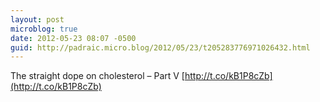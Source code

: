 ```yaml
---
layout: post
microblog: true
date: 2012-05-23 08:07 -0500
guid: http://padraic.micro.blog/2012/05/23/t205283776971026432.html
---
```

The straight dope on cholesterol – Part V [http://t.co/kB1P8cZb](http://t.co/kB1P8cZb)
